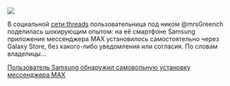 <!--2025-08-19 10:50:00-->
<div class="yb">
  <div class="rss habr"><img src="https://habrastorage.org/getpro/habr/upload_files/e57/e59/cf3/e57e59cf3e65e7e79fadd6aab45ef0bc.png" /><p>В социальной <a href="https://www.threads.com/@mrsgreench/post/DNgDa6CMz9a" rel="noopener noreferrer nofollow">сети threads</a> пользовательница под ником @mrsGreench поделилась шокирующим опытом: на её смартфоне Samsung приложение мессенджера MAX установилось самостоятельно через Galaxy Store, без какого-либо уведомления или согласия. По словам владелицы... <p class="titl"><a href="https://habr.com/ru/news/938612/?utm_source=habrahabr&utm_medium=rss&utm_campaign=938612">Пользователь Samsung обнаружил самовольную установку мессенджера MAX</a></p></div>
</div>
